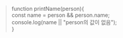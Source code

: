 > function printName(person){</br>
>     const name = person && person.name;</br>
>     console.log(name || "person의 값이 없음");</br>
> }

